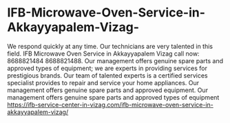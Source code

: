 # IFB-Microwave-Oven-Service-in-Akkayyapalem-Vizag-
We respond quickly at any time. Our technicians are very talented in this field. IFB Microwave Oven Service in Akkayyapalem Vizag call now: 8688821484 8688821488. Our management offers genuine spare parts and approved types of equipment; we are experts in providing services for prestigious brands. Our team of talented experts is a certified services specialist provides to repair and service your home appliances. Our management offers genuine spare parts and approved equipment. Our management offers genuine spare parts and approved types of equipment https://ifb-service-center-in-vizag.com/ifb-microwave-oven-service-in-akkayyapalem-vizag/
